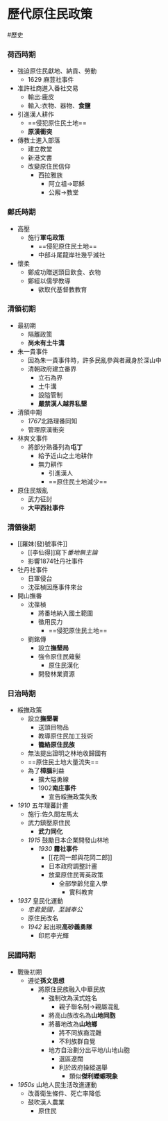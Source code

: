 # 歷代原住民政策
#歷史

### 荷西時期
- 強迫原住民獻地、納貢、勞動
    - 1629 麻荳社事件
- 准許社商進入番社交易
	- 輸出:鹿皮
	- 輸入:衣物、器物、**食鹽**
- 引進漢人耕作
	- ==侵犯原住民土地==
	- **原漢衝突**
- 傳教士進入部落
	- 建立教堂
	- 新港文書
	- 改變原住民信仰
		- 西拉雅族
			- 阿立祖->耶穌
			- 公廨->教堂

### 鄭氏時期
- 高壓
	- 施行**軍屯政策**
		- ==侵犯原住民土地==
		- 中部斗尾龍岸社幾乎滅社
- 懷柔
	- 鄭成功贈送頭目飲食、衣物
	- 鄭經以儒學教導
		- 欲取代基督教教育

### 清領初期
- 最初期
	- 隔離政策
	- **尚未有土牛溝**
- 朱一貴事件
	- 因為朱一貴事件時，許多民亂參與者藏身於深山中
	- 清朝政府建立番界
		- 立石為界
		- 土牛溝
		- 設隘管制
		- **嚴禁漢人越界私墾**
- 清領中期
	- *1767*北路理番同知
	- 管理原漢衝突
- 林爽文事件
	- 將部分熟番列為**屯丁**
		- 給予近山之土地耕作
		- 無力耕作
			- 引進漢人
			- ==原住民土地減少==
- 原住民叛亂
	- 武力征討
	- **大甲西社事件**

### 清領後期
- [[羅妹(發)號事件]]
	- [[李仙得]]寫下*番地無主論*
	- 影響1874牡丹社事件
- 牡丹社事件
	- 日軍侵台
	- 沈葆楨因應事件來台
- 開山撫番
	- 沈葆楨
		- 將番地納入國土範圍
		- 徵用民力
			- ==侵犯原住民土地==
	- 劉銘傳
		- 設立**撫墾局**
		- 強令原住民薙髮
			- 原住民漢化
		- 開發林業資源

### 日治時期
- 綏撫政策
	- 設立**撫墾署**
		- 送頭目物品
		- 教導原住民加工技術
		- **籠絡原住民族**
	- 無法提出證明之林地收歸國有
	- ==原住民土地大量流失==
	- 為了**樟腦**利益
		- 擴大隘勇線
		- 1902**南庄事件**
			- 宣告綏撫政策失敗
- *1910* 五年理蕃計畫
	- 施行:佐久間左馬太
	- 武力鎮壓原住民
		- **武力同化**
	- *1915* 鼓勵日本企業開發山林地
		- *1930* **霧社事件**
			- [[花岡一郎與花岡二郎]]
			- 日本政府調整計畫
			- 放棄原住民菁英政策
				- 全部學齡兒童入學
					- 實科教育
- *1937* 皇民化運動
	- *忠君愛國，至誠奉公*
	- 原住民改名
	- *1942* 起出現**高砂義勇隊**
		- 印尼李光輝

### 民國時期
- 戰後初期
	- 遵從**孫文思想**
		- 將原住民族融入中華民族
			- 強制改為漢式姓名
				- 親子聯名制->親屬混亂
			- 將高山族改名為**山地同胞**
			- 將蕃地改為**山地鄉**
				- 將不同族裔混雜
				- 不利族群自覺
			- 地方自治劃分出平地/山地山胞
				- 選區遼闊
				- 利於政府操縱選舉
					- 類似**傑利蠑螈現象**
- *1950s* 山地人民生活改進運動
	- 改善衛生條件、死亡率降低
	- 鼓吹漢人農業
		- 原住民
